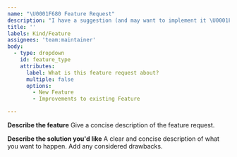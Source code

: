```yaml
---
name: "\U0001F680 Feature Request"
description: "I have a suggestion (and may want to implement it \U0001F642)!"
title: ''
labels: Kind/Feature
assignees: 'team:maintainer'
body:
  - type: dropdown
    id: feature_type
    attributes:
      label: What is this feature request about?
      multiple: false
      options:
        - New Feature
        - Improvements to existing Feature

---
```

**Describe the feature**
Give a concise description of the feature request.

**Describe the solution you'd like**
A clear and concise description of what you want to happen. Add any considered drawbacks.

<!--- Dont forget to label the feature appropriately.
